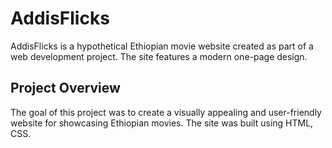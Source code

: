 # AddisFlicks

AddisFlicks is a hypothetical Ethiopian movie website created as part of a web development project. The site features a modern one-page design.

## Project Overview

The goal of this project was to create a visually appealing and user-friendly website for showcasing Ethiopian movies. The site was built using HTML, CSS.
